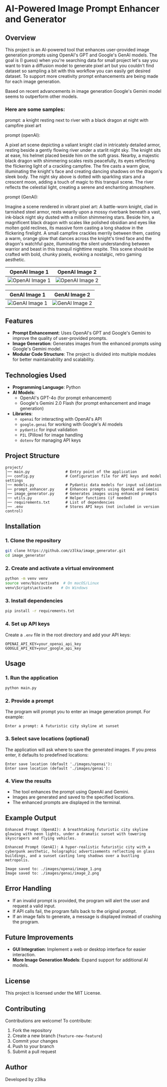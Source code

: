 # AI-Powered Image Prompt Enhancer and Generator

## Overview

This project is an AI-powered tool that enhances user-provided image generation prompts using OpenAI's GPT and Google's GenAI models. The goal is (I guess) when you're searching data for small project let's say you want to train a diffusion model to generate pixel art but you couldn't find dataset so sampling a bit with this workflow you can easily get desired dataset. To support more creativity prompt enhancements are being made for each image generation.

Based on recent advancements in image generation Google's Gemini model seems to outperform other models.

### Here are some samples:

prompt: a knight resting next to river with a black dragon at night with campfire pixel art

prompt (openAI):

A pixel art scene depicting a valiant knight clad in intricately detailed armor, resting beside a gently flowing river under a starlit night sky. The knight sits at ease, his helmet placed beside him on the soft grass. Nearby, a majestic black dragon with shimmering scales rests peacefully, its eyes reflecting the flickering light of a crackling campfire. The fire casts a warm glow, illuminating the knight's face and creating dancing shadows on the dragon's sleek body. The night sky above is dotted with sparkling stars and a crescent moon, adding a touch of magic to this tranquil scene. The river reflects the celestial light, creating a serene and enchanting atmosphere.

prompt (GenAI):

Imagine a scene rendered in vibrant pixel art: A battle-worn knight, clad in tarnished steel armor, rests wearily upon a mossy riverbank beneath a vast, ink-black night sky dusted with a million shimmering stars. Beside him, a magnificent black dragon with scales like polished obsidian and eyes like molten gold reclines, its massive form casting a long shadow in the flickering firelight. A small campfire crackles merrily between them, casting a warm, orange glow that dances across the knight's tired face and the dragon's watchful gaze, illuminating the silent understanding between warrior and beast in this tranquil nighttime respite. This scene should be crafted with bold, chunky pixels, evoking a nostalgic, retro gaming aesthetic.

| OpenAI Image 1                                 | OpenAI Image 2                                 |
| ---------------------------------------------- | ---------------------------------------------- |
| ![OpenAI Image 1](./images/openai/image_1.png) | ![OpenAI Image 2](./images/openai/image_2.png) |

| GenAI Image 1                                | GenAI Image 2                                |
| -------------------------------------------- | -------------------------------------------- |
| ![GenAI Image 1](./images/genai/image_1.png) | ![GenAI Image 2](./images/genai/image_2.png) |

## Features

- **Prompt Enhancement**: Uses OpenAI's GPT and Google's Gemini to improve the quality of user-provided prompts.
- **Image Generation**: Generates images from the enhanced prompts using Google's Gemini model.
- **Modular Code Structure**: The project is divided into multiple modules for better maintainability and scalability.

## Technologies Used

- **Programming Language**: Python
- **AI Models**:
  - OpenAI's GPT-4o (for prompt enhancement)
  - Google's Gemini 2.0 Flash (for prompt enhancement and image generation)
- **Libraries**:
  - `openai` for interacting with OpenAI's API
  - `google.genai` for working with Google's AI models
  - `pydantic` for input validation
  - `PIL` (Pillow) for image handling
  - `dotenv` for managing API keys

## Project Structure

```
project/
│── main.py                # Entry point of the application
│── config.py              # Configuration file for API keys and model settings
│── models.py              # Pydantic data models for input validation
│── prompt_enhancer.py     # Enhances prompts using OpenAI and Gemini
│── image_generator.py     # Generates images using enhanced prompts
│── utils.py               # Helper functions (if needed)
│── requirements.txt       # List of dependencies
│── .env                   # Stores API keys (not included in version control)
```

## Installation

### 1. Clone the repository

```sh
git clone https://github.com/z3lka/image_generator.git
cd image_generator
```

### 2. Create and activate a virtual environment

```sh
python -m venv venv
source venv/bin/activate  # On macOS/Linux
venv\Scripts\activate    # On Windows
```

### 3. Install dependencies

```sh
pip install -r requirements.txt
```

### 4. Set up API keys

Create a `.env` file in the root directory and add your API keys:

```
OPENAI_API_KEY=your_openai_api_key
GOOGLE_API_KEY=your_google_api_key
```

## Usage

### 1. Run the application

```sh
python main.py
```

### 2. Provide a prompt

The program will prompt you to enter an image generation prompt. For example:

```
Enter a prompt: A futuristic city skyline at sunset
```

### 3. Select save locations (optional)

The application will ask where to save the generated images. If you press enter, it defaults to predefined locations:

```
Enter save location (default './images/openai'):
Enter save location (default './images/genai'):
```

### 4. View the results

- The tool enhances the prompt using OpenAI and Gemini.
- Images are generated and saved to the specified locations.
- The enhanced prompts are displayed in the terminal.

## Example Output

```
Enhanced Prompt (OpenAI): A breathtaking futuristic city skyline glowing with neon lights, under a dramatic sunset with towering skyscrapers and flying vehicles.

Enhanced Prompt (GenAI): A hyper-realistic futuristic city with a cyberpunk aesthetic, holographic advertisements reflecting on glass buildings, and a sunset casting long shadows over a bustling metropolis.

Image saved to: ./images/openai/image_1.png
Image saved to: ./images/genai/image_2.png
```

## Error Handling

- If an invalid prompt is provided, the program will alert the user and request a valid input.
- If API calls fail, the program falls back to the original prompt.
- If an image fails to generate, a message is displayed instead of crashing the program.

## Future Improvements

- **GUI Integration**: Implement a web or desktop interface for easier interaction.
- **More Image Generation Models**: Expand support for additional AI models.

## License

This project is licensed under the MIT License.

## Contributing

Contributions are welcome! To contribute:

1. Fork the repository
2. Create a new branch (`feature-new-feature`)
3. Commit your changes
4. Push to your branch
5. Submit a pull request

## Author

Developed by z3lka

